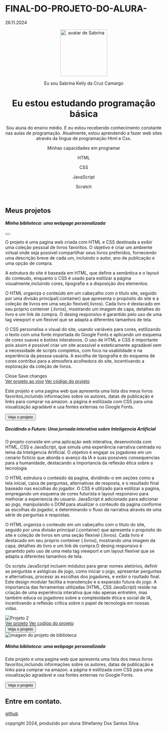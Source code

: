 # FINAL-DO-PROJETO-DO-ALURA-
26.11.2024
<!DOCTYPE html>
<html lang="pt-br">
<head>
    <meta charset="UTF-8">
    <meta name="viewport" content="width=device-width, initial-scale=1.0">
    <link rel="stylesheet" href="styles.css">
    <title>Meu portifólio</title>
</head>
<body>
    <header class="container">
    <img src="img/avatar-perfil.png" class="rounded-circle" width="150"  alt="avatar de Sabrina" srcset="">
<p class="lead">Eu sou Sabrina Kelly da Cruz Camargo</p>
    <h1>Eu estou estudando programação básica</h1>
    <p>Sou aluna do ensino médio.
        E eu estou recebendo conhecimento constante 
        nas aulas de programação. 
        Atualmente, estou aprendendo a fazer web sites
        através da lìngua de programação Html e Css.</p>
<p>Minhas capacidades em programar</p>
<div>
    <p class="badge text-bg-secondary"> HTML</p>
    <p class="badge text-bg-secondary">CSS</p>
    <p class="badge text-bg-secondary">JavaScript</p>
    <p class="badge text-bg-secondary">Scratch</p>
</div>
    </header>
</body>
</html>
<main class="container mt-5">
    <h2>Meus projetos</h2>
    <div class="row">
        <!--projeto 1-->
        <div class="modal" id="modal1" tabinex="-1">
            <div class="modal-dialog">
                <div class="modal-content">
        <div class="modal-header">
        <h5 class="modal-title">Minha biblioteca: uma webpage personalizada</h5>
        <button type="button" class="btn-close" data-bs-dimiss="modal" aria-label="close"></button>
        </div>
        <div class="modal-body">
            <p>O projeto é uma pagina web criada com HTML e CSS destinada a exibir uma coleção 
                pessoal de livros favoritos. O objetivo é criar um ambiente virtual onde seja possivel
                compartilhar seus livros preferidos, fornecendo uma descrição breve de cada um,
                incluindo o autor, ano de publicação e uma opção de compra.</p>
                <p>A estrutura do site é baseada em HTML, que define a semântica e o layout do conteudo,
                    enquanto o CSS é usado para estilizar a página visualmente,incluindo 
                    cores, tipografia e a disposição dos elementos.</p>
                    <p>O HTML organiza o conteúdo em um cabeçalho com o título site, seguido por uma
                        divisão principal(.container) que apresenta o propósito do site e a coleção de 
                        livros em uma seção flexível(.livros). Cada livro é destacado em seu próprio conteiner
                        (.livros), mostrando um imagem de capa, detalhes do livro e um link de compra. O 
                        desing responsivo é garantido pelo uso de uma tag viewport e um flexivel que 
                        se adapta a diferentes tamanhos de tela.</p>
            <p>
                        <p>O CSS personalisa o visual do site, usando variáveis para cores, estilizando o 
                            texto com uma fonte importada do Google Fonts e aplicando um esquema de cores 
                            suaves e botões interatovos. O uso de HTML e CSS é importante pois assim é possivel
                            criar um site acessivel e esteticamente agradável sem a necessidade de scripts
                            completos, com foco na usabilidade e na experiência da pessoa usuària. A escolha 
                            de tipografia e do esquema de cores contribui para a atmosfera acolhedora do site,
                            incentivando a exploração da coleção de livros.</p>
        </div>
        <div class="modal-footer">
            <butoon type="butoon" class="bnt bnt-secondary" data-bs-dimiss="modal">Close</butoon>
            <butoon type="butoon" class="btn btn-primary">Save changes</butoon>
        </div>
        <div class="modal-footer">
            <a href="">Ver projeto ao vivo</a>
            <a href="">Ver código do projeto</a>
        </div>
        <p class="card-text">Este projeto e uma pagina web que apresenta uma lista dos
             meus livros favoritos,incluindo informações sobre os autores, datas de publicação e links 
             para comprar na amazon.  a página é estilizada com CSS para  uma visualização agradável e 
            usa fontes externas no Google Fonts.</p>
        <button type="button" class="bnt bnt-link" data-bs-toogle="modal" data-bs-target="#modal1">Veja o projeto</button>
    </div>
    </div>
</div>
 <!--projeto 2-->
 <div class="modal" id="modal2" tabindex="-1">
    <div class="card">
    <div class="card-body">
    <h5 class="modal-title">Decidindo o Futuro: Uma jornada interativa sobre Inteligencia Artificial</h5>
    <p class="card-text">O projeto consiste em uma aplicação web interativa, desenvolvida com HTML, CSS
         e JavaScript, que simula uma experiência narrativa centrada no tema da Inteligencia
        Artificial. O objetivo é engajar os jogadores em um cenario ficticio que aborda o avanço
    da IA e suas possiveis consequencias para a humanidade, destacando a importancia da 
reflexão ética sobre a tecnologia.</p>
<p>O HTML estrutura o conteúdo da pagina, dividindo-o em seções como a tela inicial,
    caixa de perguntas, alternativas de resposta, e o resultado final baseado nas escolhas
    do jogador. O CSS é utilizado para estilizar a pagina, empregando um esquema de cores
    futurista e layout responsivo para melhorar a experiencia do usuario.
    JavaScript é adicionado para adicionar ao jogo, manipulando o DOM para 
    atualizar o conteudo da pagina conforme as escolhas do jogador, e determinando o fluxo
    da narrativa através de uma série de perguntas e respostas.</p>
    <p>O HTML organiza o conteudo em um cabeçalho com o titulo do site, seguido por 
        uma divisão principal (.container) que apresenta o propósito do site e coleção de 
        livros em uma seção flexível (.livros). Cada livro é destacado em seu próprio conteiner
        (.livros), mostrando uma imagem da capa, detalhes do livro e um link de compra.O desing
        responsivo é garantido pelo uso de uma meta tag viewport e um layout flexível que se 
        adapta a diferentes tamanhos de tela. </p>
        <p>Os scripts JavaScript incluem módulos para gerar nomes aletórios, definir
            as perguntas e aslógicas de jogo, como iniciar o jogo, apresentar perguntas e 
            alternativas, processr as escolhas dos jogadores, e exibir o rsultado final. Este 
            design modular facilita a manutenção e a expansão futura do jogo. A importancia das 
            ferramentas utilizadas (HTML, CSS JavaScript) reside na criação de uma experiência 
            interativa que não apenas entretém, mas também educa os jogadores sobre a complexidade 
            ética e social de IA, incentivando a reflexão crítica sobre o papel de tecnologia em
            nossas vidas.</p>
        <img src="img/projeto-2.png" class="img-fluid w-100" alt="Projeto 2">
        <div class="modal -'footer'">
            <a href="https://github.com/SthefannyS2/Projeto-5--terceiro-trimestre-.git">Ver projeto</a>
            <a href="https://github.com/SthefannyS2/Projeto-5--terceiro-trimestre-.git">Ver codigo do projeto</a>
        </div>
    <button type="button" class="bnt bnt-link"data-bs-toogle="modal" data-bs-target="modal2">Veja o projeto</button>
    </div>
    </div>
 </div>
 <!--projeto 3-->
 <div class="col-md-4">
    <div class="card">
    <img src="img/projeto-1.png" class="card-img-top" alt="imagem do projeto de biblioteca">
    <div class="card-body">
    <h5 class="card-title">Minha biblioteca: uma webpage personalizada</h5>
    <p class="card-text">Este projeto e uma pagina web que apresenta uma lista dos
         meus livros favoritos,incluindo informações sobre os autores, datas de publicação e links 
         para comprar na amazon.  a página é estilizada com CSS para  uma visualização agradável e 
        usa fontes externas no Google Fonts.</p>
    <button type="button" class="bnt bnt-link"data-bs-toogle="modal" data-bs-target="modal3">Veja o projeto</button>
    </div>
    </div>
 </div>
    </div>
</main>
<footer class="container">
    <h2>Entre em contato.</h2>
    <div>
        <a href=""http://github.com/femaschetil"">github</a>
        <p class="my-5 text-center">copyright 2024, produzido por aluna Sthefanny Dos Santos Silva.</p>
</footer>
</body>
</html>
